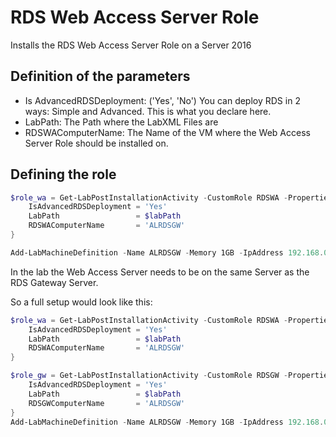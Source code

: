# RDS Web Access Server Role

Installs the RDS Web Access Server Role on a Server 2016

## Definition of the parameters

- Is AdvancedRDSDeployment: ('Yes', 'No') You can deploy RDS in 2 ways: Simple and Advanced. This is what you declare here.
- LabPath: The Path where the LabXML Files are
- RDSWAComputerName: The Name of the VM where the Web Access Server Role should be installed on.

## Defining the role

```` PowerShell
$role_wa = Get-LabPostInstallationActivity -CustomRole RDSWA -Properties @{
    IsAdvancedRDSDeployment = 'Yes'
    LabPath                 = $labPath
    RDSWAComputerName       = 'ALRDSGW'
}

Add-LabMachineDefinition -Name ALRDSGW -Memory 1GB -IpAddress 192.168.0.12 -OperatingSystem 'Windows Server 2016 Datacenter (Desktop Experience)' -DomainName contoso.com -PostInstallationActivity $role_wa
````

In the lab the Web Access Server needs to be on the same Server as the
RDS Gateway Server.

So a full setup would look like this:

```` PowerShell
$role_wa = Get-LabPostInstallationActivity -CustomRole RDSWA -Properties @{
    IsAdvancedRDSDeployment = 'Yes'
    LabPath                 = $labPath
    RDSWAComputerName       = 'ALRDSGW'
}

$role_gw = Get-LabPostInstallationActivity -CustomRole RDSGW -Properties @{
    IsAdvancedRDSDeployment = 'Yes'
    LabPath                 = $labPath
    RDSGWComputerName       = 'ALRDSGW'
}
Add-LabMachineDefinition -Name ALRDSGW -Memory 1GB -IpAddress 192.168.0.12 -OperatingSystem 'Windows Server 2016 Datacenter (Desktop Experience)' -DomainName contoso.com -PostInstallationActivity $role_gw, $role_wa
````